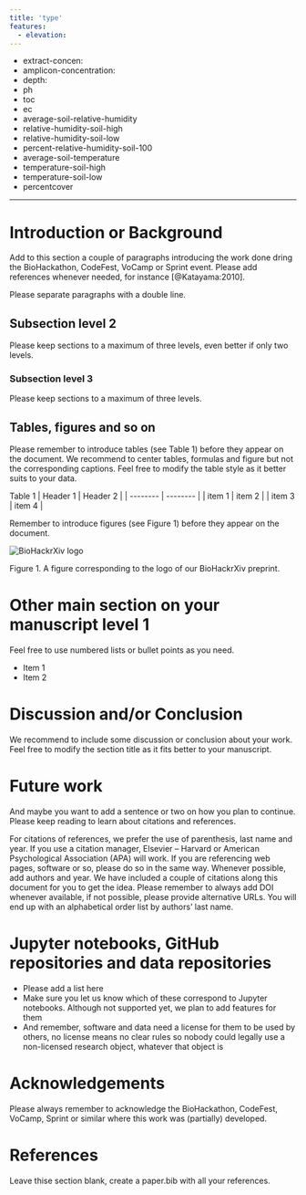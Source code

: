 ```yaml
---
title: 'type'
features:
  - elevation:
---
```

  - extract-concen:
  - amplicon-concentration:
  - depth:
  - ph
  - toc 
  - ec
  - average-soil-relative-humidity 
  - relative-humidity-soil-high
  - relative-humidity-soil-low 
  - percent-relative-humidity-soil-100 
  - average-soil-temperature 
  - temperature-soil-high
  - temperature-soil-low 
  - percentcover
---

[//]: # ()
[//]: # (---)

[//]: # ()
[//]: # ()
[//]: # (title: 'type')

[//]: # ()
[//]: # ()
[//]: # (feature:)

[//]: # ()
[//]: # ()
[//]: # (  - name: 'elevation', 'extract-concen', 'amplicon-concentration', 'depth', 'ph', 'toc', 'ec', )

[//]: # ()
[//]: # ()
[//]: # (    'average-soil-relative-humidity', 'relative-humidity-soil-high', )

[//]: # ()
[//]: # ()
[//]: # (    'relative-humidity-soil-low', 'percent-relative-humidity-soil-100', )

[//]: # ()
[//]: # ()
[//]: # (    'average-soil-temperature', 'temperature-soil-high', 'temperature-soil-low', 'percentcover')

[//]: # ()
[//]: # ()
[//]: # ()
[//]: # (  - unit: m.a.s.l. µg/ml ? A &#40;0–60 cm&#41;, B &#40;60–220 cm&#41;, C &#40;220–340 cm&#41; logarithmic  μg TOC g−1 )

[//]: # ()
[//]: # ()
[//]: # (    S/m %  % % t° t° t°)

[//]: # ()
[//]: # ()
[//]: # (  - mean: 2825	2.92	9.54	2.0	7.05	693.8	0.72	63.27 78.51	43.62	37.86	15.72  )

[//]: # ()
[//]: # ()
[//]: # (    23.61	7.24	1.82)

[//]: # ()
[//]: # ()
[//]: # (  - std: 1014.23	5.96	6.81	0.46	2.53	1958.49	1.26	33.54	32.09	32.58	39.)

[//]: # ()
[//]: # ()
[//]: # (45	5.8	6.82	5.96	3.05 )

[//]: # ()
[//]: # ()
[//]: # (  - min: 895	0.01	0.12	1.0	0	0	0	0	0	0	0	0	0	-2.57	0 )

[//]: # ()
[//]: # ()
[//]: # (  - max: 4697	33.49	19.2	3.0	9.36	16449	6.08	100	100	100	100	23.61	35.21	18.33	8.8)

[//]: # ()
[//]: # ()
[//]: # (---)

# Introduction or Background

Add to this section a couple of paragraphs introducing the work done dring the BioHackathon, CodeFest, VoCamp or Sprint event. Please add references whenever needed, for instance [@Katayama:2010].

Please separate paragraphs with a double line.

## Subsection level 2

Please keep sections to a maximum of three levels, even better if only two levels.

### Subsection level 3

Please keep sections to a maximum of three levels.

## Tables, figures and so on

Please remember to introduce tables (see Table 1) before they appear on the document. We recommend to center tables, formulas and figure but not the corresponding captions. Feel free to modify the table style as it better suits to your data.

Table 1
| Header 1 | Header 2 |
| -------- | -------- |
| item 1 | item 2 |
| item 3 | item 4 |

Remember to introduce figures (see Figure 1) before they appear on the document. 

![BioHackrXiv logo](./biohackrxiv.png)
 
Figure 1. A figure corresponding to the logo of our BioHackrXiv preprint.

# Other main section on your manuscript level 1

Feel free to use numbered lists or bullet points as you need.
* Item 1
* Item 2

# Discussion and/or Conclusion

We recommend to include some discussion or conclusion about your work. Feel free to modify the section title as it fits better to your manuscript.

# Future work

And maybe you want to add a sentence or two on how you plan to continue. Please keep reading to learn about citations and references.

For citations of references, we prefer the use of parenthesis, last name and year. If you use a citation manager, Elsevier – Harvard or American Psychological Association (APA) will work. If you are referencing web pages, software or so, please do so in the same way. Whenever possible, add authors and year. We have included a couple of citations along this document for you to get the idea. Please remember to always add DOI whenever available, if not possible, please provide alternative URLs. You will end up with an alphabetical order list by authors’ last name.

# Jupyter notebooks, GitHub repositories and data repositories

* Please add a list here
* Make sure you let us know which of these correspond to Jupyter notebooks. Although not supported yet, we plan to add features for them
* And remember, software and data need a license for them to be used by others, no license means no clear rules so nobody could legally use a non-licensed research object, whatever that object is

# Acknowledgements
Please always remember to acknowledge the BioHackathon, CodeFest, VoCamp, Sprint or similar where this work was (partially) developed.

# References

Leave thise section blank, create a paper.bib with all your references.

[//]: # (# q2-gglasso)

[//]: # ()
[//]: # ([![PyPI license]&#40;https://img.shields.io/pypi/l/gglasso.svg&#41;]&#40;https://pypi.python.org/pypi/gglasso/&#41;)

[//]: # ([![Python version]&#40;https://img.shields.io/badge/python-3.6%20%7C%203.7%20%7C%203.8%20%7C%203.9-blue&#41;]&#40;https://www.python.org/&#41;)

[//]: # ([![Documentation Status]&#40;https://readthedocs.org/projects/gglasso/badge/?version=latest&#41;]&#40;http://gglasso.readthedocs.io/?badge=latest&#41;)

[//]: # ()
[//]: # (This is a QIIME 2 plugin which contains algorithms for solving General Graphical Lasso &#40;GGLasso&#41; problems, including single, multiple, as well as latent )

[//]: # (Graphical Lasso problems. <br>)

[//]: # ()
[//]: # ([Docs]&#40;https://gglasso.readthedocs.io/en/latest/&#41; | [Examples]&#40;https://gglasso.readthedocs.io/en/latest/auto_examples/index.html&#41;)

[//]: # ()
[//]: # (For details on QIIME 2, see https://qiime2.org.)

[//]: # ()
[//]: # (# Installation)

[//]: # ()
[//]: # (# Tutorial)


